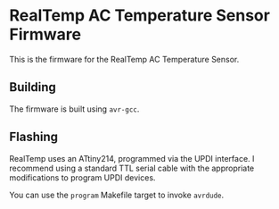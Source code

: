 # RealTemp AC Temperature Sensor Firmware

This is the firmware for the RealTemp AC Temperature Sensor.

## Building

The firmware is built using `avr-gcc`.

## Flashing

RealTemp uses an ATtiny214, programmed via the UPDI interface. I recommend using a standard TTL serial cable with the appropriate modifications to program UPDI devices.

You can use the `program` Makefile target to invoke `avrdude`.
